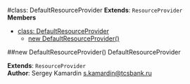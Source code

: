 <a name="DefaultResourceProvider"></a>
#class: DefaultResourceProvider
**Extends**: `ResourceProvider`  
**Members**

* [class: DefaultResourceProvider](#DefaultResourceProvider)
  * [new DefaultResourceProvider()](#new_DefaultResourceProvider)

<a name="new_DefaultResourceProvider"></a>
##new DefaultResourceProvider()
DefaultResourceProvider

**Extends**: `ResourceProvider`  
**Author**: Sergey Kamardin <s.kamardin@tcsbank.ru>  
